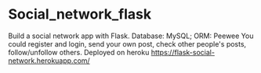 # Social_network_flask
Build a social network app with Flask. 
Database: MySQL; ORM: Peewee
You could register and login, send your own post, check other people's posts, follow/unfollow others.
Deployed on heroku https://flask-social-network.herokuapp.com/

